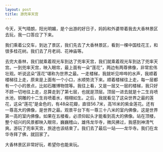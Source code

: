 ```yaml
---
layout: post
title: 游兜率天宫
---
```



今天，天气晴朗，阳光明媚，是个出游的好日子，妈妈和外婆带着我去大香林景区去玩，我一口答应了下来。

我们乘着公交车，到达了景区，我们先去了大香林景区，看到一棵中国桂花王，和很多桂花树。我们去了月老祠、花神庙等。

去完大香林，我们就乘着观光车到达了兜率天宫，我们就乘着观光车到达了兜率天宫。一到兜率天宫，映入眼帘，最上面有一朵“莲花”，两边有两尊佛像，非常宏伟壮观。听说这朵“莲花”堪称为世界之最。一走楼梯，我就听见哗哗的水声，我顺着楼梯往上走，原来是上面有一个小口，水顺势流下来。顺着楼梯往上走，每一层都有一个小的景点，比如石雕博物馆等。我往上看，又是一层又一层的楼梯，我只好不顾一切地往上走，总算走到了第七层，也就是顶层。顶层一进去就是十二生肖喷水池，铜雕的十二生肖喷着水，栩栩如生。之后，我就看见了这朵世界之最的莲花，这朵“莲花”是金色的，有48朵花瓣，直径56.7米，高16米的紫金莲花。还有一尊高大的佛像，是世界之最。观景平台下有一尊三十八米的室内佛像，这是世界第一高的室内佛像。如果在五楼看，必须仰起头才能看到高大的佛像。站在顶楼，整个绍兴的风景都映入眼帘，巍巍稽山，雄伟龙华寺，微风拂过，我感到神清气爽。游玩了兜率天宫，旅途也该结束了。我们去了最后一站——龙华寺。我们在龙华寺拜了佛，就回家了。

大香林景区非常好玩，希望你也能来玩。
